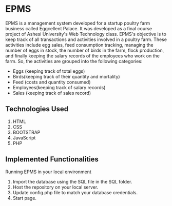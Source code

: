 # EPMS
EPMS is a management system developed for a startup poultry farm business called Eggcellent Palace. It was developed as a final course project of Ashesi University's Web Technology class. EPMS's objective is to keep track of all transactions and activities involved in a poultry farm. These activities include egg sales, feed consumption tracking, managing the number of eggs in stock, the number of birds in the farm, flock production, and finally keeping the salary records of the employees who work on the farm. So, the activities are grouped into the following categories:
* Eggs (keeping track of total eggs)
* Birds(keeping track of their quantity and mortality)
* Feed (costs and quantity consumed)
* Employees(keeping track of salary records)
* Sales (keeping track of sales record)

## Technologies Used
1. HTML
2. CSS
3. BOOTSTRAP
4. JavaScript
5. PHP

## Implemented Functionalities
Running EPMS in your local environment
1. Import the database using the SQL file in the SQL folder.
2. Host the repository on your local server.
3. Update config.php file to match your database credentials.
4. Start page.
